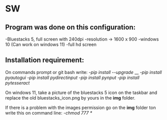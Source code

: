 # SW

## Program was done on this configuration:
-Bluestacks 5, full screen with 240dpi
-resolution -> 1600 x 900
-windows 10 (Can work on windows 11)
-full hd screen

## Installation requirement:
On commands prompt or git bash write:
_-pip install --upgrade_ __
_-pip install pyautogui_
_-pip install pydirectinput_
_-pip install pynput_
_-pip install pytesseract_

On windows 11, take a picture of the bluestacks 5 icon on the taskbar and replace the old bluestacks_icon.png by yours in the **img** folder.

If there is a problem with the images permission go on the **img** folder ton write this on command line:
_-chmod 777 *_
